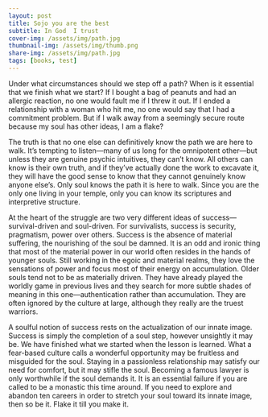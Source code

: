 ```yaml
---
layout: post
title: Sojo you are the best
subtitle: In God  I trust
cover-img: /assets/img/path.jpg
thumbnail-img: /assets/img/thumb.png
share-img: /assets/img/path.jpg
tags: [books, test]
---
```


Under what circumstances should we step off a path? When is it essential that we finish what we start? If I bought a bag of peanuts and had an allergic reaction, no one would fault me if I threw it out. 
If I ended a relationship with a woman who hit me, no one would say that I had a commitment problem. But if I walk away from a seemingly secure route because my soul has other ideas, I am a flake?

The truth is that no one else can definitively know the path we are here to walk. It’s tempting to listen—many of us long for the omnipotent other—but unless they are genuine psychic intuitives, they can’t know. 
All others can know is their own truth, and if they’ve actually done the work to excavate it, they will have the good sense to know that they cannot genuinely know anyone else’s. 
Only soul knows the path it is here to walk. Since you are the only one living in your temple, only you can know its scriptures and interpretive structure.

At the heart of the struggle are two very different ideas of success—survival-driven and soul-driven. For survivalists, success is security, pragmatism, power over others. 
Success is the absence of material suffering, the nourishing of the soul be damned. It is an odd and ironic thing that most of the material power in our world often resides in the hands of younger souls. 
Still working in the egoic and material realms, they love the sensations of power and focus most of their energy on accumulation. Older souls tend not to be as materially driven. 
They have already played the worldly game in previous lives and they search for more subtle shades of meaning in this one—authentication rather than accumulation. 
They are often ignored by the culture at large, although they really are the truest warriors.

A soulful notion of success rests on the actualization of our innate image. Success is simply the completion of a soul step, however unsightly it may be. We have finished what we started when the lesson is learned. 
What a fear-based culture calls a wonderful opportunity may be fruitless and misguided for the soul. Staying in a passionless relationship may satisfy our need for comfort, but it may stifle the soul. 
Becoming a famous lawyer is only worthwhile if the soul demands it. It is an essential failure if you are called to be a monastic this time around. 
If you need to explore and abandon ten careers in order to stretch your soul toward its innate image, then so be it. Flake it till you make it.
